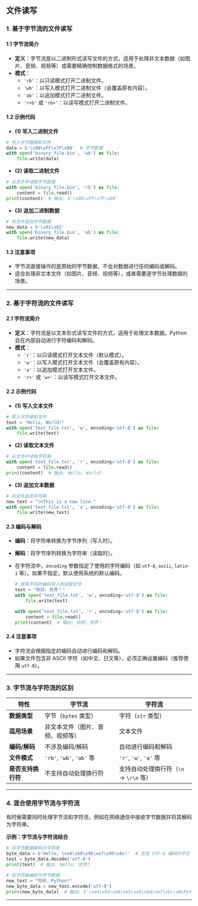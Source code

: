 ## **文件读写**

### **1. 基于字节流的文件读写**

#### **1.1 字节流简介**

- **定义**：字节流是以二进制形式读写文件的方式，适用于处理非文本数据（如图片、音频、视频等）或需要精确控制数据格式的场景。
- **模式**：
  - `'rb'`：以只读模式打开二进制文件。
  - `'wb'`：以写入模式打开二进制文件（会覆盖原有内容）。
  - `'ab'`：以追加模式打开二进制文件。
  - `'r+b'` 或 `'rb+'`：以读写模式打开二进制文件。

#### **1.2 示例代码**

- **(1) 写入二进制文件**

```python
# 写入字节数据到文件
data = b'\x00\xFF\x7F\x80'  # 字节数据
with open('binary_file.bin', 'wb') as file:
    file.write(data)
```

- **(2) 读取二进制文件**

```python
# 从文件中读取字节数据
with open('binary_file.bin', 'rb') as file:
    content = file.read()
print(content)  # 输出: b'\x00\xFF\x7F\x80'
```

- **(3) 追加二进制数据**

```python
# 向文件追加字节数据
new_data = b'\x01\x02'
with open('binary_file.bin', 'ab') as file:
    file.write(new_data)
```

#### **1.3 注意事项**

- 字节流直接操作的是原始的字节数据，不会对数据进行任何编码或解码。
- 适合处理非文本文件（如图片、音频、视频等），或者需要逐字节处理数据的场景。

---

### **2. 基于字符流的文件读写**

#### **2.1 字符流简介**

- **定义**：字符流是以文本形式读写文件的方式，适用于处理文本数据。Python 会在内部自动进行字符编码和解码。
- **模式**：
  - `'r'`：以只读模式打开文本文件（默认模式）。
  - `'w'`：以写入模式打开文本文件（会覆盖原有内容）。
  - `'a'`：以追加模式打开文本文件。
  - `'r+'` 或 `'w+'`：以读写模式打开文本文件。

#### **2.2 示例代码**

- **(1) 写入文本文件**

```python
# 写入字符串到文件
text = "Hello, World!"
with open('text_file.txt', 'w', encoding='utf-8') as file:
    file.write(text)
```

- **(2) 读取文本文件**

```python
# 从文件中读取字符串
with open('text_file.txt', 'r', encoding='utf-8') as file:
    content = file.read()
print(content)  # 输出: Hello, World!
```

- **(3) 追加文本数据**

```python
# 向文件追加字符串
new_text = "\nThis is a new line."
with open('text_file.txt', 'a', encoding='utf-8') as file:
    file.write(new_text)
```

#### **2.3 编码与解码**

- **编码**：将字符串转换为字节序列（写入时）。
- **解码**：将字节序列转换为字符串（读取时）。
- 在字符流中，`encoding` 参数指定了使用的字符编码（如 `utf-8`, `ascii`, `latin-1` 等）。如果不指定，默认使用系统的默认编码。

    ```python
    # 使用不同的编码写入和读取文件
    text = "你好，世界！"
    with open('text_file.txt', 'w', encoding='utf-8') as file:
        file.write(text)

    with open('text_file.txt', 'r', encoding='utf-8') as file:
        content = file.read()
    print(content)  # 输出: 你好，世界！
    ```

#### **2.4 注意事项**

- 字符流会根据指定的编码自动进行编码和解码。
- 如果文件包含非 ASCII 字符（如中文、日文等），必须正确设置编码（推荐使用 `utf-8`）。

---

### **3. 字节流与字符流的区别**

| 特性               | 字节流                          | 字符流                          |
|--------------------|---------------------------------|---------------------------------|
| **数据类型**       | 字节（`bytes` 类型）            | 字符（`str` 类型）              |
| **适用场景**       | 非文本文件（图片、音频、视频等） | 文本文件                        |
| **编码/解码**      | 不涉及编码/解码                 | 自动进行编码和解码              |
| **文件模式**       | `'rb'`, `'wb'`, `'ab'` 等       | `'r'`, `'w'`, `'a'` 等          |
| **是否支持换行符** | 不支持自动处理换行符             | 支持自动处理换行符（`\n` -> `\r\n` 等） |

---

### **4. 混合使用字节流与字符流**

有时候需要同时处理字节流和字符流，例如在网络通信中接收字节数据并将其解码为字符串。

**示例：字节流与字符流结合**

```python
# 将字节数据解码为字符串
byte_data = b'Hello, \xe4\xb8\x96\xe7\x95\x8c!'  # 包含 UTF-8 编码的中文
text = byte_data.decode('utf-8')
print(text)  # 输出: Hello, 世界!

# 将字符串编码为字节数据
new_text = "你好，Python!"
new_byte_data = new_text.encode('utf-8')
print(new_byte_data)  # 输出: b'\xe4\xbd\xa0\xe5\xa5\xbd\xef\xbc\x8cPython!'
```

---